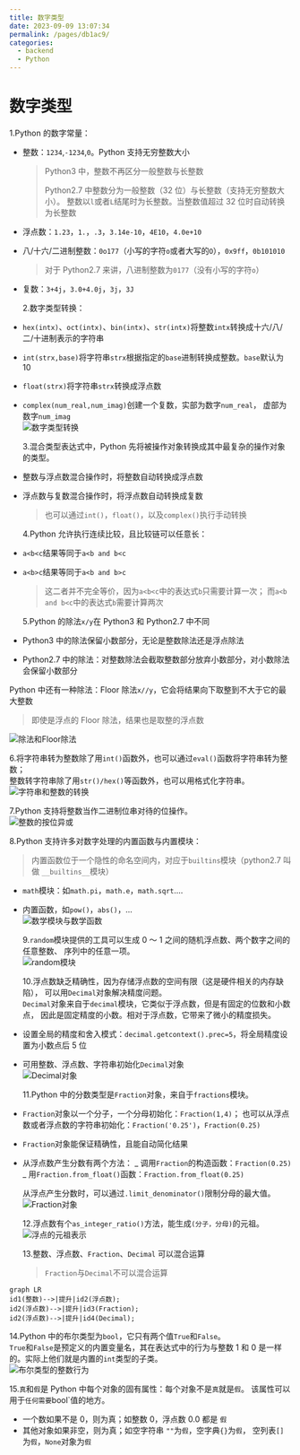 ```yaml
---
title: 数字类型
date: 2023-09-09 13:07:34
permalink: /pages/db1ac9/
categories:
  - backend
  - Python
---
```

# 数字类型

1.Python 的数字常量：

- 整数：`1234`,`-1234`,`0`。Python 支持无穷整数大小

  > Python3 中，整数不再区分一般整数与长整数
  >
  > Python2.7 中整数分为一般整数（32 位）与长整数（支持无穷整数大小）。
  > 整数以`l`或者`L`结尾时为长整数。当整数值超过 32 位时自动转换为长整数

- 浮点数：`1.23`，`1.`，`.3`，`3.14e-10`，`4E10`，`4.0e+10`
- 八/十六/二进制整数：`0o177`（小写的字符`o`或者大写的`O`），`0x9ff`，`0b101010`
  > 对于 Python2.7 来讲，八进制整数为`0177`（没有小写的字符`o`）
- 复数：`3+4j`，`3.0+4.0j`，`3j`，`3J`

  2.数字类型转换：

- `hex(intx)`、`oct(intx)`、`bin(intx)`、`str(intx)`将整数`intx`转换成十六/八/二/十进制表示的字符串
- `int(strx,base)`将字符串`strx`根据指定的`base`进制转换成整数。`base`默认为 10
- `float(strx)`将字符串`strx`转换成浮点数
- `complex(num_real,num_imag)`创建一个复数，实部为数字`num_real`，
  虚部为数字`num_imag`  
   ![数字类型转换](/img/python/python_2_1.JPG)

  3.混合类型表达式中，Python 先将被操作对象转换成其中最复杂的操作对象的类型。

- 整数与浮点数混合操作时，将整数自动转换成浮点数
- 浮点数与复数混合操作时，将浮点数自动转换成复数

  > 也可以通过`int()`，`float()`，以及`complex()`执行手动转换

  4.Python 允许执行连续比较，且比较链可以任意长：

- `a<b<c`结果等同于`a<b and b<c`
- `a<b>c`结果等同于`a<b and b>c`

  > 这二者并不完全等价，因为`a<b<c`中的表达式`b`只需要计算一次；
  > 而`a<b and b<c`中的表达式`b`需要计算两次

  5.Python 的除法`x/y`在 Python3 和 Python2.7 中不同

- Python3 中的除法保留小数部分，无论是整数除法还是浮点除法
- Python2.7 中的除法：对整数除法会截取整数部分放弃小数部分，对小数除法会保留小数部分

Python 中还有一种除法：Floor 除法`x//y`，它会将结果向下取整到不大于它的最大整数

> 即使是浮点的 Floor 除法，结果也是取整的浮点数

![除法和Floor除法](/img/python/python_2_2.JPG)

6.将字符串转为整数除了用`int()`函数外，也可以通过`eval()`函数将字符串转为整数；  
整数转字符串除了用`str()/hex()`等函数外，也可以用格式化字符串。  
![字符串和整数的转换](/img/python/python_2_3.JPG)

7.Python 支持将整数当作二进制位串对待的位操作。  
![整数的按位异或](/img/python/python_2_4.JPG)

8.Python 支持许多对数字处理的内置函数与内置模块：

> 内置函数位于一个隐性的命名空间内，对应于`builtins`模块（python2.7 叫做
> `__builtins__`模块）

- `math`模块：如`math.pi`，`math.e`，`math.sqrt`....
- 内置函数，如`pow()`，`abs()`，...  
   ![数学模块与数学函数](/img/python/python_2_5.JPG)

  9.`random`模块提供的工具可以生成 0 ～ 1 之间的随机浮点数、两个数字之间的任意整数、
  序列中的任意一项。  
  ![random模块](/img/python/python_2_6.JPG)

  10.浮点数缺乏精确性，因为存储浮点数的空间有限（这是硬件相关的内存缺陷），
  可以用`Decimal`对象解决精度问题。  
   `Decimal`对象来自于`decimal`模块，它类似于浮点数，但是有固定的位数和小数点，
  因此是固定精度的小数。相对于浮点数，它带来了微小的精度损失。

- 设置全局的精度和舍入模式：`decimal.getcontext().prec=5`，将全局精度设置为小数点后 5 位
- 可用整数、浮点数、字符串初始化`Decimal`对象  
   ![Decimal对象](/img/python/python_2_7.JPG)

  11.Python 中的分数类型是`Fraction`对象，来自于`fractions`模块。

- `Fraction`对象以一个分子，一个分母初始化：`Fraction(1,4)`；
  也可以从浮点数或者浮点数的字符串初始化：`Fraction('0.25')`，`Fraction(0.25)`
- `Fraction`对象能保证精确性，且能自动简化结果
- 从浮点数产生分数有两个方法：
  _ 调用`Fraction`的构造函数：`Fraction(0.25)`
  _ 用`Fraction.from_float()`函数：`Fraction.from_float(0.25)`

  从浮点产生分数时，可以通过`.limit_denominator()`限制分母的最大值。  
   ![Fraction对象](/img/python/python_2_8.JPG)

  12.浮点数有个`as_integer_ratio()`方法，能生成`(分子，分母)`的元祖。  
  ![浮点的元祖表示](/img/python/python_2_9.JPG)

  13.整数、浮点数、`Fraction`、`Decimal` 可以混合运算

  > `Fraction`与`Decimal`不可以混合运算

```mermaid
graph LR
id1(整数)-->|提升|id2(浮点数);
id2(浮点数)-->|提升|id3(Fraction);
id2(浮点数)-->|提升|id4(Decimal);
```

14.Python 中的布尔类型为`bool`，它只有两个值`True`和`False`。  
`True`和`False`是预定义的内置变量名，其在表达式中的行为与整数 1 和 0 是一样的。实际上他们就是内置的`int`类型的子类。  
![布尔类型的整数行为](/img/python/python_2_10.JPG)

15.`真`和`假`是 Python 中每个对象的固有属性：每个对象不是`真`就是`假`。
该属性可以用于`任何需要`bool`值的地方。

- 一个数如果不是 0，则为真；如整数 0，浮点数 0.0 都是 `假`
- 其他对象如果非空，则为真；如空字符串 `""`为`假`，空字典`{}`为`假`，
  空列表`[]`为`假`，`None`对象为`假`
